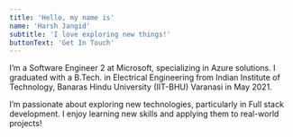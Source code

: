 ```yaml
---
title: 'Hello, my name is'
name: 'Harsh Jangid'
subtitle: 'I love exploring new things!'
buttonText: 'Get In Touch'
---
```


I’m a Software Engineer 2 at Microsoft, specializing in Azure solutions. I graduated with a B.Tech. in Electrical Engineering from Indian Institute of Technology, Banaras Hindu University (IIT-BHU) Varanasi in May 2021.

I’m passionate about exploring new technologies, particularly in Full stack development. I enjoy learning new skills and applying them to real-world projects!
